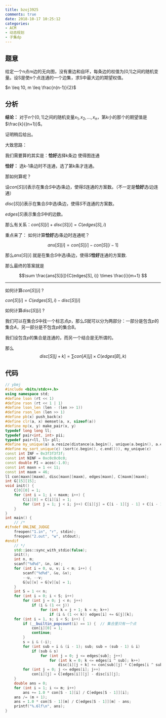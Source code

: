 ```yaml
---
title: bzoj3925
comments: true
date: 2018-10-17 10:25:12
categories:
- ACM
- 动态规划
- 子集dp
---
```


## 题意
给定一个n点m边的无向图，没有重边和自环，每条边的权值为[0,1]之间的随机变量。设S是使n个点连通的一个边集，求S中最大边的期望权值。

$n \leq 10, m \leq \frac{n(n-1)}{2}$
## 分析
**结论：**
对于$n$个$[0,1]$之间的随机变量$x_1,x_2,...,x_n$，第$k$小的那个的期望值是$\frac{k}{(n+1)}$。

证明稍后给出。

大致思路：

我们需要算的其实是：**恰好**选择k条边 使得图连通

**恰好：** 选k-1条边时不连通，选了第k条才连通。

那如何算呢？

设$con[S][i]$表示在集合$S$中选$i$条边，使得$S$连通的方案数。（不一定是**恰好**选$i$边连通）

$disc[S][i]$表示在集合$S$中选$i$条边，使得$S$不连通的方案数。

$edges[S]$表示集合$S$中的边数。

那么有关系：$con[S][i] + disc[S][i] = C(edges[S], i)$

重点来了： 如何计算**恰好**选$i$条边时连通呢？

$$ans[S][i] = con[S][i] - con[S][i-1]$$

那么$ans[S][i]$ 就是在集合$S$中选$i$条边，使得$S$**恰好**连通的方案数.

那么最终的答案就是

$$\sum \frac{ans[S][i]}{C(edges[S], i)} \times \frac{i}{m+1} $$

---
如何计算$con[S][i]$ ?

$con[S][i] = C(edges[S], i) - disc[S][i]$

如何计算$disc[S][i]$ ?

我们可以在集合$S$中找一个标志点$p$，那么$S$就可以分为两部分：一部分是包含$p$的集合$A$，另一部分是不包含$p$的集合$B$。

我们设包含$p$的集合是连通的，而另一个结合是无所谓的。

那么$$disc[S][j + k] = \sum con[A][j] \times C(edges[B], k)$$
## 代码
```cpp
// ybmj
#include <bits/stdc++.h>
using namespace std;
#define lson (rt << 1)
#define rson (rt << 1 | 1)
#define lson_len (len - (len >> 1))
#define rson_len (len >> 1)
#define pb(x) push_back(x)
#define clr(a, x) memset(a, x, sizeof(a))
#define mp(x, y) make_pair(x, y)
typedef long long ll;
typedef pair<int, int> pii;
typedef pair<ll, ll> pll;
#define my_unique(a) a.resize(distance(a.begin(), unique(a.begin(), a.end())))
#define my_sort_unique(c) (sort(c.begin(), c.end())), my_unique(c)
const int INF = 0x3f3f3f3f;
const int NINF = 0xc0c0c0c0;
const double PI = acos(-1.0);
const int maxn = 1 << 11;
const int maxm = 46;
ll con[maxn][maxm], disc[maxn][maxm], edges[maxn], C[maxm][maxm];
int G[15][15];
void init() {
    C[0][0] = 1;
    for (int i = 1; i < maxm; i++) {
        C[i][0] = C[i][i] = 1;
        for (int j = 1; j < i; j++) C[i][j] = C[i - 1][j - 1] + C[i - 1][j];
    }
}
int main() {
    // /*
#ifndef ONLINE_JUDGE
    freopen("1.in", "r", stdin);
    freopen("2.out", "w", stdout);
#endif
    // */
    std::ios::sync_with_stdio(false);
    init();
    int n, m;
    scanf("%d%d", &n, &m);
    for (int i = 0, u, v; i < m; i++) {
        scanf("%d%d", &u, &v);
        --u, --v;
        G[u][v] = G[v][u] = 1;
    }
    int S = 1 << n;
    for (int i = 0; i < S; i++)
        for (int j = 0; j < n; j++)
            if (i & (1 << j))
                for (int k = j + 1; k < n; k++)
                    if (i & (1 << k)) edges[i] += G[j][k];
    for (int i = 1, s; i < S; i++) {
        if (__builtin_popcount(i) == 1) {  // 集合里只有一个点
            con[i][0] = 1;
            continue;
        }
        s = i & (-i);
        for (int sub = i & (i - 1); sub; sub = (sub - 1) & i)
            if (sub & s)
                for (int j = 0; j <= edges[sub]; j++)
                    for (int k = 0; k <= edges[i ^ sub]; k++)
                        disc[i][j + k] += con[sub][j] * C[edges[i ^ sub]][k];
        for (int j = 0; j <= edges[i]; j++)
            con[i][j] = C[edges[i]][j] - disc[i][j];
    }
    double ans = 0;
    for (int i = 1; i <= m; i++)
        ans += 1.0 * con[S - 1][i] / C[edges[S - 1]][i];
    ans /= (m + 1);
    ans = 1.0 * con[S - 1][m] / C[edges[S - 1]][m] - ans;
    printf("%.6lf\n", ans);
}
```
